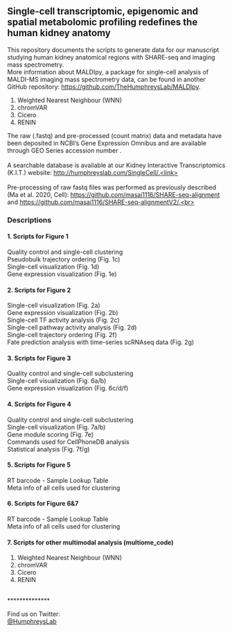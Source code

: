 ## Single-cell transcriptomic, epigenomic and spatial metabolomic profiling redefines the human kidney anatomy

This repository documents the scripts to generate data for our manuscript studying human kidney anatomical regions with SHARE-seq and imaging mass spectrometry. <link> <br>
More information about MALDIpy, a package for single-cell analysis of MALDI-MS imaging mass spectrometry data, can be found in another GitHub repository: https://github.com/TheHumphreysLab/MALDIpy.

1. Weighted Nearest Neighbour (WNN)
2. chromVAR
3. Cicero
4. RENIN

The raw (.fastq) and pre-processed (count matrix) data and metadata have been deposited in NCBI’s Gene Expression Omnibus and are available through GEO Series accession number .  <br> <br>
A searchable database is available at our Kidney Interactive Transcriptomics (K.I.T.) website: http://humphreyslab.com/SingleCell/.<link> <br><br>
Pre-processing of raw fastq files was performed as previously described (Ma et al. 2020, Cell): https://github.com/masai1116/SHARE-seq-alignment and https://github.com/masai1116/SHARE-seq-alignmentV2/.<br>

### Descriptions

#### 1. Scripts for Figure 1<br>
Quality control and single-cell clustering<br>
Pseudobulk trajectory ordering (Fig. 1c)<br>
Single-cell visualization (Fig. 1d)<br>
Gene expression visualization (Fig. 1e)<br>


#### 2. Scripts for Figure 2<br>
Single-cell visualization (Fig. 2a)<br>
Gene expression visualization (Fig. 2b)<br>
Single-cell TF activity analysis (Fig. 2c)<br>
Single-cell pathway activity analysis (Fig. 2d)<br>
Single-cell trajectory ordering (Fig. 2f)<br>
Fate prediction analysis with time-series scRNAseq data (Fig. 2g)<br>

#### 3. Scripts for Figure 3<br> 
Quality control and single-cell subclustering<br>
Single-cell visualization (Fig. 6a/b)<br>
Gene expression visualization (Fig. 6c/d/f)<br>

#### 4. Scripts for Figure 4<br>
Quality control and single-cell subclustering<br>
Single-cell visualization (Fig. 7a/b)<br>
Gene module scoring (Fig. 7e)<br>
Commands used for CellPhoneDB analysis<br>
Statistical analysis (Fig. 7f/g)<br>

#### 5. Scripts for Figure 5<br>
RT barcode - Sample Lookup Table<br>
Meta info of all cells used for clustering<br>

#### 6. Scripts for Figure 6&7<br>
RT barcode - Sample Lookup Table<br>
Meta info of all cells used for clustering<br>

#### 7. Scripts for other multimodal analysis (multiome_code)<br>
1. Weighted Nearest Neighbour (WNN)
2. chromVAR
3. Cicero
4. RENIN


<br>
**************<br>


Find us on Twitter: 
<br/>
  <a href="https://twitter.com/HumphreysLab?ref_src=twsrc%5Etfw" class="twitter-follow-button" data-show-count="false"> @HumphreysLab</a>
<br/><br/>
